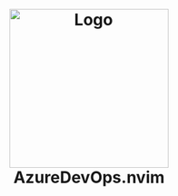 
<h1 align="center">
  <br />
  <img src="https://github.com/D0nKarnag3/azure_devops.nvim/assets/1623724/c08be986-71d8-4f7e-817c-3d84c2a7147f" alt="Logo" width="280"/>
  <br />
  AzureDevOps.nvim
  <br />
</h1>
